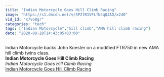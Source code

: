 ```yaml
---
title: "Indian Motorcycle Goes Hill Climb Racing"
image: "https://s1.dmcdn.net/v/SPZlR1VFLfN4qQJAD/x240"
vid_id: "x7vo8gr"
categories: "tech"
tags: ["Indian Motorcycle","hill climb","AMA hill climb racing"]
date: "2020-08-28T14:43:05+03:00"
---
```

Indian Motorcycle backs John Koester on a modified FTR750 in new AMA hill climb twins class.<br><b>Indian Motorcycle Goes Hill Climb Racing</b><br> <i>Indian Motorcycle Goes Hill Climb Racing</i><br> <u>Indian Motorcycle Goes Hill Climb Racing</u>
